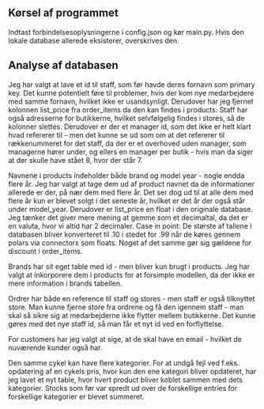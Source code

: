 ## Kørsel af programmet

Indtast forbindelsesoplysningerne i config.json og kør main.py. Hvis den lokale database allerede eksisterer, overskrives den.

## Analyse af databasen

Jeg har valgt at lave et id til staff, som før havde deres fornavn som primary key. Det kunne potentielt føre til problemer, hvis der kom nye medarbejdere med samme fornavn, hvilket ikke er usandsynligt. Derudover har jeg fjernet kolonnen list_price fra order_items da den kan findes i products. Staff har også adresserne for butikkerne, hvilket selvfølgelig findes i stores, så de kolonner slettes. Derudover er der et manager id, som det ikke er helt klart hvad refererer til - men det kunne se ud som om at det refererer til rækkenummeret for det staff, da der er et overhoved uden manager, som managerne hører under, og ellers en manager per butik - hvis man da siger at der skulle have stået 8, hvor der står 7.

Navnene i products indeholder både brand og model year - nogle endda flere år. Jeg har valgt at tage dem ud af product navnet da de informationer allerede er der, på nær dem med flere år. Det ser dog ud til at alle dem med flere år kun er blevet solgt i det seneste år, hvilket er det år der også står under model_year.
Derudover er list_price en float i den originale database. Jeg tænker det giver mere mening at gemme som et decimaltal, da det er en valuta, hvor vi altid har 2 decimaler. Case in point: De største af tallene i databasen bliver konverteret til .10 i stedet for .99 når de køres gennem polars via connectorx som floats. Noget af det samme gør sig gældene for discount i order_items.

Brands har sit eget table med id - men bliver kun brugt i products. Jeg har valgt at inkorporere dem i products for at forsimple modellen, da der ikke er mere information i brands tabellen.

Ordrer har både en reference til staff og stores - men staff er også tilknyttet store. Man kunne fjerne store fra ordrene og få den igennem staff - man skal så sikre sig at medarbejderne ikke flytter mellem butikkerne. Det kunne gøres med det nye staff id, så man får et nyt id ved en forflyttelse.

For customers har jeg valgt at sige, at de skal have en email - hvilket de nuværende kunder også har.

Den samme cykel kan have flere kategorier. For at undgå fejl ved f.eks. opdatering af en cykels pris, hvor kun den ene kategori bliver opdateret, har jeg lavet et nyt table, hvor hvert product bliver koblet sammen med dets kategorier. Stocks som før var spredt ud over de forskellige entries for forskellige kategorier er blevet summeret.

